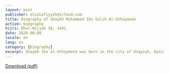 ```yaml
---
layout: post
publisher: alsalafiyyah@icloud.com
title: Biography of Shaykh Muhammad Ibn Salih Al-Uthaymeen
active: biography
hijri: Dhul-Hijjah 18, 1441
date: 2020-08-08
locale: en
lang: en
category: [biography]
excerpt: Shaykh Ibn al-Uthaymeen was born in the city of Unayzah, Qasim Region, Saudi Arabia, on 27th Ramadhan 1347H in a famous religious family.
---
```


[Download (pdf)](https://alsalafiyyah.github.io/pdf/The-Life-of-Imam-Muhammad-bin-Salih-Al-Uthaymin.pdf)
